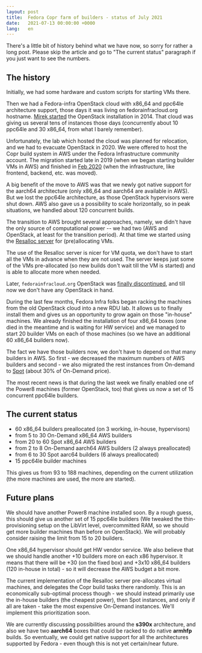 ```yaml
---
layout: post
title:  Fedora Copr farm of builders - status of July 2021
date:   2021-07-13 00:00:00 +0000
lang:   en
---
```


There's a little bit of history behind what we have now, so sorry for
rather a long post.  Please skip the article and go to "The current
status" paragraph if you just want to see the numbers.


The history
-----------

Initially, we had some hardware and custom scripts for starting VMs there.

Then we had a Fedora-infra OpenStack cloud with x86\_64 and ppc64le
architecture support, those days it was living on fedorainfracloud.org
hostname.  [Mirek started][initial-openstack-commit] the OpenStack
installation in 2014.  That cloud was giving us several tens of instances
those days (concurrently about 10 ppc64le and 30 x86\_64, from what I
barely remember).

Unfortunately, the lab which hosted the cloud was planned for relocation,
and we had to evacuate OpenStack in 2020.  We were offered to host the
Copr build system in AWS under the Fedora Infrastructure community
account.  The migration started late in 2019 (when we began starting
builder VMs in AWS) and finished in [Feb 2020][aws-migration-outage] (when
the infrastructure, like frontend, backend, etc. was moved).

A big benefit of the move to AWS was that we newly got native support
for the aarch64 architecture (only x86\_64 and aarch64 are available in
AWS).  But we lost the ppc64le architecture, as those OpenStack
hypervisors were shut down.  AWS also gave us a possibility to scale
horizontally, so in peak situations, we handled about 120 concurrent
builds.

The transition to AWS brought several approaches, namely, we didn't have
the only source of computational power -- we had two (AWS and OpenStack,
at least for the transition period).  At that time we started using the
[Resalloc server][resalloc] for (pre)allocating VMs.

The use of the Resalloc server is nicer for VM quota, we don't have to start
all the VMs in advance when they are not used.  The server keeps just some
of the VMs pre-allocated (so new builds don't wait till the VM is started)
and is able to allocate more when needed.

Later, `fedorainfracloud.org` OpenStack was [finally
discontinued][openstack-shutdown], and till now we don't have any
OpenStack in hand.

During the last few months, Fedora Infra folks began racking the
machines from the old OpenStack cloud into a new RDU lab.  It allows us to
finally install them and gives us an opportunity to grow again on those
"in-house" machines.  We already finished the installation of four x86\_64
boxes (one died in the meantime and is waiting for HW service) and we
managed to start 20 builder VMs on each of those machines (so we have
an additional 60 x86\_64 builders now).

The fact we have those builders now, we don't have to depend on that many
builders in AWS.  So first - we decreased the maximum numbers of AWS
builders and second - we also migrated the rest instances from On-demand
to [Spot][spot] (about 30% of On-Demand price).

The most recent news is that during the last week we finally enabled one of the
Power8 machines (former OpenStack, too) that gives us now a set of 15 concurrent
ppc64le builders.


The current status
------------------

- 60 x86\_64 builders preallocated (on 3 working, in-house, hypervisors)
- from 5 to 30 On-Demand x86\_64 AWS builders
- from 20 to 60 Spot x86\_64 AWS builders
- from 2 to 8 On-Demand aarch64 AWS builders (2 always preallocated)
- from 6 to 30 Spot aarc64 builders (6 always preallocated)
- 15 ppc64le builder machines

This gives us from 93 to 188 machines, depending on the current
utilization (the more machines are used, the more are started).


Future plans
------------

We should have another Power8 machine installed soon.  By a rough guess, this
should give us another set of 15 ppc64le builders (We tweaked the
thin-provisioning setup on the LibVirt level, overcommitted RAM, so we should
get more builder machines than before on OpenStack).  We will probably consider
raising the limit from 15 to 20 builders.

One x86\_64 hypervisor should get HW vendor service.   We also believe
that we should handle another +10 builders more on each x86 hypervisor.
It means that there will be +30 (on the fixed box) and +3x10 x86\_64
builders (120 in-house in total) - so it will decrease the AWS budget a
bit more.

The current implementation of the Resalloc server pre-allocates virtual
machines, and delegates the Copr build tasks there randomly.  This is
an economically sub-optimal process though - we should instead primarily
use the in-house builders (the cheapest power), then Spot instances, and
only if all are taken - take the most expensive On-Demand instances.
We'll implement this prioritization soon.

We are currently discussing possibilities around the **s390x**
architecture, and also we have two **aarch64** boxes that could be racked
to do native **armhfp** builds.  So eventually, we could get native
support for all the architectures supported by Fedora - even though this
is not yet certain/near future.


[initial-openstack-commit]: https://pagure.io/fedora-infra/ansible/c/cec386a0ffe7dc59100a4950ed4b4e2129e150d5
[aws-migration-outage]: https://pagure.io/fedora-infrastructure/issue/8668
[resalloc]: https://github.com/praiskup/resalloc
[openstack-shutdown]: https://pagure.io/fedora-infra/ansible/c/aa580f72c50bffc77cb3c32bcb5e6b96c815fbe3
[spot]: https://docs.aws.amazon.com/AWSEC2/latest/UserGuide/using-spot-instances.html
